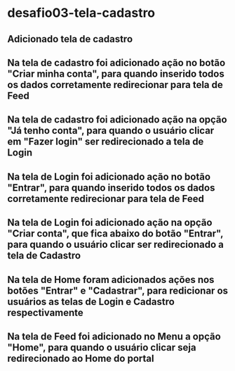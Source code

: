 # desafio03-tela-cadastro
 
## Adicionado tela de cadastro
## Na tela de cadastro foi adicionado ação no botão "Criar minha conta", para quando inserido todos os dados corretamente redirecionar para tela de Feed
## Na tela de cadastro foi adicionado ação na opção "Já tenho conta", para quando o usuário clicar em "Fazer login" ser redirecionado a tela de Login
## Na tela de Login foi adicionado ação no botão "Entrar", para quando inserido todos os dados corretamente redirecionar para tela de Feed
## Na tela de Login foi adicionado ação na opção "Criar conta", que fica abaixo do botão "Entrar", para quando o usuário clicar ser redirecionado a tela de Cadastro
## Na tela de Home foram adicionados ações nos botões "Entrar" e "Cadastrar", para redicionar os usuários as telas de Login e Cadastro respectivamente
## Na tela de Feed foi adicionado no Menu a opção "Home", para quando o usuário clicar seja redirecionado ao Home do portal

